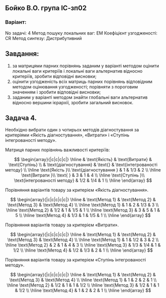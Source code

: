 ## Бойко В.О. група ІС-зп02 

### Варіант:

No задачі: 4
Метод пошуку локальних ваг: EM
Коефіцієнт узгодженості: CR
Метод синтезу: Дистрибутивний

## Завдання:
1) за матрицями парних порівнянь заданим у варіанті методом оцінити локальні ваги критеріїв і локальні ваги альтернатив відносно критеріїв, зробити відповідні висновки;
2) оцінити узгодженість всіх матриць парних порівнянь відповідним методом оцінювання узгодженості; порівняти з пороговим значенням і зробити відповідні висновки;
3) заданим у варіанті методом знайти глобальні ваги альтернатив відносно вершини ієрархії, зробити загальний висновок.



## Задача 4.
Необхідно вибрати один з чотирьох методів діагностування за критеріями «Якість діагностування», «Витрати» і «Ступінь інтегрованості методу».

Матриця парних порівнянь важливості критеріїв:

$$ \begin{array}{|c|c|c|c|} \hline
            & \text{Якість} & \text{Витрати} & \text{Ступінь} \\ 
            & \text{діагностування} & \text{} & \text{інтегрованості методу} \\ \hline
    \text{Якість               }\\
    \text{діагностування       } &    1    &   1/3   &    2    \\  \hline
    \text{Витрати              }\\ 
    \text{                     } &    3    &    1    &    4    \\ \hline
    \text{Ступінь              }\\ 
    \text{інтегрованості методу} &   1/2   &   1/4   &    1    \\ \hline
\end{array}
$$

Порівняння варіантів товару за критерієм «Якість діагностування».

$$ \begin{array}{|c|c|c|c|c|} \hline
    & \text{Метод 1} & \text{Метод 2} & \text{Метод 3} & \text{Метод 4} \\ \hline
    \text{Метод 1} &    1    &    2    &   1/3   &     3    \\ \hline
    \text{Метод 2} &   1/2   &    1    &   1/5   &     1    \\ \hline
    \text{Метод 3} &    3    &    5    &    1    &     5    \\ \hline
    \text{Метод 4} &   1/3   &    1    &   1/5   &     1    \\ \hline
\end{array}
$$

Порівняння варіантів товару за критерієм «Витрати».

$$ \begin{array}{|c|c|c|c|c|} \hline
            & \text{Метод 1} & \text{Метод 2} & \text{Метод 3} & \text{Метод 4} \\ \hline
    \text{Метод 1} &    1    &   1/2   &    3    &     2    \\ \hline
    \text{Метод 2} &    2    &    1    &    4    &     3    \\ \hline
    \text{Метод 3} &   1/3   &   1/4   &    1    &    1/2   \\ \hline
    \text{Метод 4} &   1/2   &   1/3   &    2    &     1    \\ \hline
\end{array}
$$

Порівняння варіантів товару за критерієм «Ступінь інтегрованості методу».

$$ \begin{array}{|c|c|c|c|c|} \hline
            & \text{Метод 1} & \text{Метод 2} & \text{Метод 3} & \text{Метод 4} \\ \hline
    \text{Метод 1} &    1    &    2    &    2    &     1    \\ \hline
    \text{Метод 2} &   1/2   &    1    &    1    &    1/2   \\ \hline
    \text{Метод 3} &   1/2   &    1    &    1    &    1/2   \\ \hline
    \text{Метод 4} &    1    &    2    &    2    &     1    \\ \hline
\end{array}
$$

